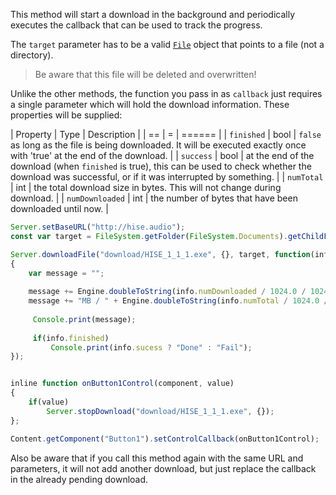 This method will start a download in the background and periodically executes the callback that can be used to track the progress.

The `target` parameter has to be a valid [`File`](/scripting/scripting-api/file) object that points to a file (not a directory).

> Be aware that this file will be deleted and overwritten!

Unlike the other methods, the function you pass in as `callback` just requires a single parameter which will hold the download information. These properties will be supplied:

| Property | Type | Description |
| == | = | ====== |
| `finished` | bool | `false` as long as the file is being downloaded. It will be executed exactly once with 'true'  at the end of the download. |
| `success` | bool | at the end of the download (when `finished` is true), this can be used to check whether the download was successful, or if it was interrupted by something. |
| `numTotal` | int | the total download size in bytes. This will not change during download. |
| `numDownloaded` | int | the number of bytes that have been downloaded until now. |

```javascript
Server.setBaseURL("http://hise.audio");
const var target = FileSystem.getFolder(FileSystem.Documents).getChildFile("HISE_1_1_1.exe");

Server.downloadFile("download/HISE_1_1_1.exe", {}, target, function(info)
{
    var message = "";
    
    message += Engine.doubleToString(info.numDownloaded / 1024.0 / 1024.0, 1);
    message += "MB / " + Engine.doubleToString(info.numTotal / 1024.0 / 1024.0, 1) + "MB";
    
     Console.print(message);
     
     if(info.finished)
         Console.print(info.sucess ? "Done" : "Fail");
});


inline function onButton1Control(component, value)
{
	if(value)
        Server.stopDownload("download/HISE_1_1_1.exe", {});
};

Content.getComponent("Button1").setControlCallback(onButton1Control);
```

Also be aware that if you call this method again with the same URL and parameters, it will not add another download, but just replace the callback in the already pending download.